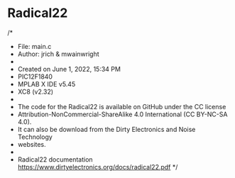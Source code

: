 # Radical22
/* 
 * File:   main.c
 * Author: jrich & mwainwright
 *
 * Created on June 1, 2022, 15:34 PM
 * PIC12F1840
 * MPLAB X IDE v5.45
 * XC8 (v2.32)
 * 
 * The code for the Radical22 is available on GitHub under the CC license 
 * Attribution-NonCommercial-ShareAlike 4.0 International (CC BY-NC-SA 4.0). 
 * It can also be download from the Dirty Electronics and Noise Technology 
 * websites.
 * 
 * Radical22 documentation https://www.dirtyelectronics.org/docs/radical22.pdf
 */
